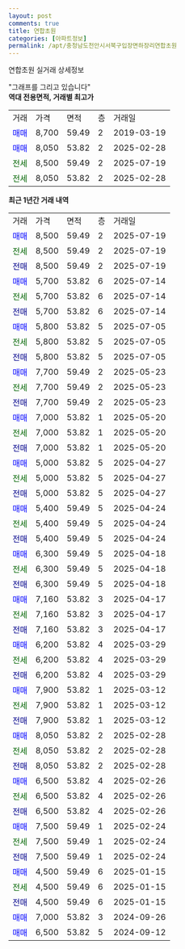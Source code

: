 ```yaml
---
layout: post
comments: true
title: 연합초원
categories: [아파트정보]
permalink: /apt/충청남도천안시서북구입장면하장리연합초원
---
```


연합초원 실거래 상세정보

<script type="text/javascript">
  google.charts.load('current', {'packages':['line', 'corechart']});
  google.charts.setOnLoadCallback(drawChart);

  function drawChart() {
    var data = new google.visualization.DataTable();
    data.addColumn('date', '거래일');
    data.addColumn('number', "매매");
    data.addColumn('number', "전세");
    data.addColumn('number', "전매");

    data.addRows([[new Date(Date.parse("2025-07-19")), 8500, null, null], [new Date(Date.parse("2025-07-19")), null, 8500, null], [new Date(Date.parse("2025-07-19")), null, null, 8500], [new Date(Date.parse("2025-07-14")), 5700, null, null], [new Date(Date.parse("2025-07-14")), null, 5700, null], [new Date(Date.parse("2025-07-14")), null, null, 5700], [new Date(Date.parse("2025-07-05")), 5800, null, null], [new Date(Date.parse("2025-07-05")), null, 5800, null], [new Date(Date.parse("2025-07-05")), null, null, 5800], [new Date(Date.parse("2025-05-23")), 7700, null, null], [new Date(Date.parse("2025-05-23")), null, 7700, null], [new Date(Date.parse("2025-05-23")), null, null, 7700], [new Date(Date.parse("2025-05-20")), 7000, null, null], [new Date(Date.parse("2025-05-20")), null, 7000, null], [new Date(Date.parse("2025-05-20")), null, null, 7000], [new Date(Date.parse("2025-04-27")), 5000, null, null], [new Date(Date.parse("2025-04-27")), null, 5000, null], [new Date(Date.parse("2025-04-27")), null, null, 5000], [new Date(Date.parse("2025-04-24")), 5400, null, null], [new Date(Date.parse("2025-04-24")), null, 5400, null], [new Date(Date.parse("2025-04-24")), null, null, 5400], [new Date(Date.parse("2025-04-18")), 6300, null, null], [new Date(Date.parse("2025-04-18")), null, 6300, null], [new Date(Date.parse("2025-04-18")), null, null, 6300], [new Date(Date.parse("2025-04-17")), 7160, null, null], [new Date(Date.parse("2025-04-17")), null, 7160, null], [new Date(Date.parse("2025-04-17")), null, null, 7160], [new Date(Date.parse("2025-03-29")), 6200, null, null], [new Date(Date.parse("2025-03-29")), null, 6200, null], [new Date(Date.parse("2025-03-29")), null, null, 6200], [new Date(Date.parse("2025-03-12")), 7900, null, null], [new Date(Date.parse("2025-03-12")), null, 7900, null], [new Date(Date.parse("2025-03-12")), null, null, 7900], [new Date(Date.parse("2025-02-28")), 8050, null, null], [new Date(Date.parse("2025-02-28")), null, 8050, null], [new Date(Date.parse("2025-02-28")), null, null, 8050], [new Date(Date.parse("2025-02-26")), 6500, null, null], [new Date(Date.parse("2025-02-26")), null, 6500, null], [new Date(Date.parse("2025-02-26")), null, null, 6500], [new Date(Date.parse("2025-02-24")), 7500, null, null], [new Date(Date.parse("2025-02-24")), null, 7500, null], [new Date(Date.parse("2025-02-24")), null, null, 7500], [new Date(Date.parse("2025-01-15")), 4500, null, null], [new Date(Date.parse("2025-01-15")), null, 4500, null], [new Date(Date.parse("2025-01-15")), null, null, 4500], [new Date(Date.parse("2024-09-26")), 7000, null, null], [new Date(Date.parse("2024-09-12")), 6500, null, null]]);

    var options = {
      hAxis: {
        format: 'yyyy/MM/dd'
      },    
      lineWidth: 0,
      pointsVisible: true,    
      title: '최근 1년간 유형별 실거래가 분포',
      legend: { position: 'bottom' }
    };

    var formatter = new google.visualization.NumberFormat({pattern:'###,###'} );
    formatter.format(data, 1);
    formatter.format(data, 2);
    
    setTimeout(function() {
        var chart = new google.visualization.LineChart(document.getElementById('columnchart_material'));
        chart.draw(data, (options));
        document.getElementById('loading').style.display = 'none';
    }, 200);
  }
</script>


<div id="loading" style="z-index:20; display: block; margin-left: 0px">"그래프를 그리고 있습니다"</div>
<div id="columnchart_material" style="width: 95%; margin-left: 0px; display: block"></div>
<!-- contents start -->
<b>역대 전용면적, 거래별 최고가</b>
<table class="sortable">
    <tr>
      <td>거래</td>
      <td>가격</td>
      <td>면적</td>
      <td>층</td>
      <td>거래일</td>
    </tr>
        <tr>
          <td><a style="color: blue">매매</a></td>
          <td>8,700</td>
          <td>59.49</td>
          <td>2</td>
          <td>2019-03-19</td>
        </tr>            <tr>
          <td><a style="color: blue">매매</a></td>
          <td>8,050</td>
          <td>53.82</td>
          <td>2</td>
          <td>2025-02-28</td>
        </tr>        
        <tr>
              <td><a style="color: darkgreen">전세</a></td>
              <td>8,500</td>
              <td>59.49</td>
              <td>2</td>
              <td>2025-07-19</td>
            </tr>            <tr>
              <td><a style="color: darkgreen">전세</a></td>
              <td>8,050</td>
              <td>53.82</td>
              <td>2</td>
              <td>2025-02-28</td>
            </tr>        
    
</table>

<b>최근 1년간 거래 내역</b>

<table class="sortable">
    <tr>
      <td>거래</td>
      <td>가격</td>
      <td>면적</td>
      <td>층</td>
      <td>거래일</td>
    </tr>
    <tr>
      <td><a style="color: blue">매매</a></td>
      <td>8,500</td>
      <td>59.49</td>
      <td>2</td>
      <td>2025-07-19</td>
    </tr>          <tr>
      <td><a style="color: darkgreen">전세</a></td>
      <td>8,500</td>
      <td>59.49</td>
      <td>2</td>
      <td>2025-07-19</td>
    </tr>          <tr>
      <td><a style="color: darkblue">전매</a></td>
      <td>8,500</td>
      <td>59.49</td>
      <td>2</td>
      <td>2025-07-19</td>
    </tr>          <tr>
      <td><a style="color: blue">매매</a></td>
      <td>5,700</td>
      <td>53.82</td>
      <td>6</td>
      <td>2025-07-14</td>
    </tr>          <tr>
      <td><a style="color: darkgreen">전세</a></td>
      <td>5,700</td>
      <td>53.82</td>
      <td>6</td>
      <td>2025-07-14</td>
    </tr>          <tr>
      <td><a style="color: darkblue">전매</a></td>
      <td>5,700</td>
      <td>53.82</td>
      <td>6</td>
      <td>2025-07-14</td>
    </tr>          <tr>
      <td><a style="color: blue">매매</a></td>
      <td>5,800</td>
      <td>53.82</td>
      <td>5</td>
      <td>2025-07-05</td>
    </tr>          <tr>
      <td><a style="color: darkgreen">전세</a></td>
      <td>5,800</td>
      <td>53.82</td>
      <td>5</td>
      <td>2025-07-05</td>
    </tr>          <tr>
      <td><a style="color: darkblue">전매</a></td>
      <td>5,800</td>
      <td>53.82</td>
      <td>5</td>
      <td>2025-07-05</td>
    </tr>          <tr>
      <td><a style="color: blue">매매</a></td>
      <td>7,700</td>
      <td>59.49</td>
      <td>2</td>
      <td>2025-05-23</td>
    </tr>          <tr>
      <td><a style="color: darkgreen">전세</a></td>
      <td>7,700</td>
      <td>59.49</td>
      <td>2</td>
      <td>2025-05-23</td>
    </tr>          <tr>
      <td><a style="color: darkblue">전매</a></td>
      <td>7,700</td>
      <td>59.49</td>
      <td>2</td>
      <td>2025-05-23</td>
    </tr>          <tr>
      <td><a style="color: blue">매매</a></td>
      <td>7,000</td>
      <td>53.82</td>
      <td>1</td>
      <td>2025-05-20</td>
    </tr>          <tr>
      <td><a style="color: darkgreen">전세</a></td>
      <td>7,000</td>
      <td>53.82</td>
      <td>1</td>
      <td>2025-05-20</td>
    </tr>          <tr>
      <td><a style="color: darkblue">전매</a></td>
      <td>7,000</td>
      <td>53.82</td>
      <td>1</td>
      <td>2025-05-20</td>
    </tr>          <tr>
      <td><a style="color: blue">매매</a></td>
      <td>5,000</td>
      <td>53.82</td>
      <td>5</td>
      <td>2025-04-27</td>
    </tr>          <tr>
      <td><a style="color: darkgreen">전세</a></td>
      <td>5,000</td>
      <td>53.82</td>
      <td>5</td>
      <td>2025-04-27</td>
    </tr>          <tr>
      <td><a style="color: darkblue">전매</a></td>
      <td>5,000</td>
      <td>53.82</td>
      <td>5</td>
      <td>2025-04-27</td>
    </tr>          <tr>
      <td><a style="color: blue">매매</a></td>
      <td>5,400</td>
      <td>59.49</td>
      <td>5</td>
      <td>2025-04-24</td>
    </tr>          <tr>
      <td><a style="color: darkgreen">전세</a></td>
      <td>5,400</td>
      <td>59.49</td>
      <td>5</td>
      <td>2025-04-24</td>
    </tr>          <tr>
      <td><a style="color: darkblue">전매</a></td>
      <td>5,400</td>
      <td>59.49</td>
      <td>5</td>
      <td>2025-04-24</td>
    </tr>          <tr>
      <td><a style="color: blue">매매</a></td>
      <td>6,300</td>
      <td>59.49</td>
      <td>5</td>
      <td>2025-04-18</td>
    </tr>          <tr>
      <td><a style="color: darkgreen">전세</a></td>
      <td>6,300</td>
      <td>59.49</td>
      <td>5</td>
      <td>2025-04-18</td>
    </tr>          <tr>
      <td><a style="color: darkblue">전매</a></td>
      <td>6,300</td>
      <td>59.49</td>
      <td>5</td>
      <td>2025-04-18</td>
    </tr>          <tr>
      <td><a style="color: blue">매매</a></td>
      <td>7,160</td>
      <td>53.82</td>
      <td>3</td>
      <td>2025-04-17</td>
    </tr>          <tr>
      <td><a style="color: darkgreen">전세</a></td>
      <td>7,160</td>
      <td>53.82</td>
      <td>3</td>
      <td>2025-04-17</td>
    </tr>          <tr>
      <td><a style="color: darkblue">전매</a></td>
      <td>7,160</td>
      <td>53.82</td>
      <td>3</td>
      <td>2025-04-17</td>
    </tr>          <tr>
      <td><a style="color: blue">매매</a></td>
      <td>6,200</td>
      <td>53.82</td>
      <td>4</td>
      <td>2025-03-29</td>
    </tr>          <tr>
      <td><a style="color: darkgreen">전세</a></td>
      <td>6,200</td>
      <td>53.82</td>
      <td>4</td>
      <td>2025-03-29</td>
    </tr>          <tr>
      <td><a style="color: darkblue">전매</a></td>
      <td>6,200</td>
      <td>53.82</td>
      <td>4</td>
      <td>2025-03-29</td>
    </tr>          <tr>
      <td><a style="color: blue">매매</a></td>
      <td>7,900</td>
      <td>53.82</td>
      <td>1</td>
      <td>2025-03-12</td>
    </tr>          <tr>
      <td><a style="color: darkgreen">전세</a></td>
      <td>7,900</td>
      <td>53.82</td>
      <td>1</td>
      <td>2025-03-12</td>
    </tr>          <tr>
      <td><a style="color: darkblue">전매</a></td>
      <td>7,900</td>
      <td>53.82</td>
      <td>1</td>
      <td>2025-03-12</td>
    </tr>          <tr>
      <td><a style="color: blue">매매</a></td>
      <td>8,050</td>
      <td>53.82</td>
      <td>2</td>
      <td>2025-02-28</td>
    </tr>          <tr>
      <td><a style="color: darkgreen">전세</a></td>
      <td>8,050</td>
      <td>53.82</td>
      <td>2</td>
      <td>2025-02-28</td>
    </tr>          <tr>
      <td><a style="color: darkblue">전매</a></td>
      <td>8,050</td>
      <td>53.82</td>
      <td>2</td>
      <td>2025-02-28</td>
    </tr>          <tr>
      <td><a style="color: blue">매매</a></td>
      <td>6,500</td>
      <td>53.82</td>
      <td>4</td>
      <td>2025-02-26</td>
    </tr>          <tr>
      <td><a style="color: darkgreen">전세</a></td>
      <td>6,500</td>
      <td>53.82</td>
      <td>4</td>
      <td>2025-02-26</td>
    </tr>          <tr>
      <td><a style="color: darkblue">전매</a></td>
      <td>6,500</td>
      <td>53.82</td>
      <td>4</td>
      <td>2025-02-26</td>
    </tr>          <tr>
      <td><a style="color: blue">매매</a></td>
      <td>7,500</td>
      <td>59.49</td>
      <td>1</td>
      <td>2025-02-24</td>
    </tr>          <tr>
      <td><a style="color: darkgreen">전세</a></td>
      <td>7,500</td>
      <td>59.49</td>
      <td>1</td>
      <td>2025-02-24</td>
    </tr>          <tr>
      <td><a style="color: darkblue">전매</a></td>
      <td>7,500</td>
      <td>59.49</td>
      <td>1</td>
      <td>2025-02-24</td>
    </tr>          <tr>
      <td><a style="color: blue">매매</a></td>
      <td>4,500</td>
      <td>59.49</td>
      <td>6</td>
      <td>2025-01-15</td>
    </tr>          <tr>
      <td><a style="color: darkgreen">전세</a></td>
      <td>4,500</td>
      <td>59.49</td>
      <td>6</td>
      <td>2025-01-15</td>
    </tr>          <tr>
      <td><a style="color: darkblue">전매</a></td>
      <td>4,500</td>
      <td>59.49</td>
      <td>6</td>
      <td>2025-01-15</td>
    </tr>          <tr>
      <td><a style="color: blue">매매</a></td>
      <td>7,000</td>
      <td>53.82</td>
      <td>3</td>
      <td>2024-09-26</td>
    </tr>          <tr>
      <td><a style="color: blue">매매</a></td>
      <td>6,500</td>
      <td>53.82</td>
      <td>5</td>
      <td>2024-09-12</td>
    </tr>      </table>
<!-- contents end -->    

